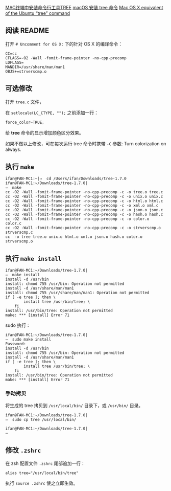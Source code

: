 [MAC终端中安装命令行工具TREE](http://coderlt.coding.me/2016/03/16/mac-osx-tree/)
[macOS 安装 tree 命令](http://www.jianshu.com/p/e038506da986)
[Mac OS X equivalent of the Ubuntu “tree” command](https://superuser.com/questions/359723/mac-os-x-equivalent-of-the-ubuntu-tree-command)

## 阅读 README

打开 `# Uncomment for OS X:` 下的针对 OS X 的编译命令：

```Shell
CC=cc
CFLAGS=-O2 -Wall -fomit-frame-pointer -no-cpp-precomp
LDFLAGS=
MANDIR=/usr/share/man/man1
OBJS+=strverscmp.o
```

## 可选修改

打开 `tree.c` 文件，

在 `setlocale(LC_CTYPE, "");` 之前添加一行：

```c
force_color=TRUE;
```

给 **tree** 命令的显示增加颜色区分效果。

如果不做以上修改，可在每次运行 tree 命令时携带 `-C` 参数: Turn colorization on always.

## 执行 `make`

```Shell
ifan@FAN-MC1:~|⇒  cd /Users/ifan/Downloads/tree-1.7.0 
ifan@FAN-MC1:~/Downloads/tree-1.7.0|
⇒  make
cc -O2 -Wall -fomit-frame-pointer -no-cpp-precomp -c -o tree.o tree.c
cc -O2 -Wall -fomit-frame-pointer -no-cpp-precomp -c -o unix.o unix.c
cc -O2 -Wall -fomit-frame-pointer -no-cpp-precomp -c -o html.o html.c
cc -O2 -Wall -fomit-frame-pointer -no-cpp-precomp -c -o xml.o xml.c
cc -O2 -Wall -fomit-frame-pointer -no-cpp-precomp -c -o json.o json.c
cc -O2 -Wall -fomit-frame-pointer -no-cpp-precomp -c -o hash.o hash.c
cc -O2 -Wall -fomit-frame-pointer -no-cpp-precomp -c -o color.o color.c
cc -O2 -Wall -fomit-frame-pointer -no-cpp-precomp -c -o strverscmp.o strverscmp.c
cc  -o tree tree.o unix.o html.o xml.o json.o hash.o color.o strverscmp.o
```

## 执行 `make install`

```Shell
ifan@FAN-MC1:~/Downloads/tree-1.7.0|
⇒  make install
install -d /usr/bin
install: chmod 755 /usr/bin: Operation not permitted
install -d /usr/share/man/man1
install: chmod 755 /usr/share/man/man1: Operation not permitted
if [ -e tree ]; then \
		install tree /usr/bin/tree; \
	fi
install: /usr/bin/tree: Operation not permitted
make: *** [install] Error 71
```

sudo 执行：

```Shell
ifan@FAN-MC1:~/Downloads/tree-1.7.0|
⇒  sudo make install
Password:
install -d /usr/bin
install: chmod 755 /usr/bin: Operation not permitted
install -d /usr/share/man/man1
if [ -e tree ]; then \
		install tree /usr/bin/tree; \
	fi
install: /usr/bin/tree: Operation not permitted
make: *** [install] Error 71
```

### 手动拷贝

将生成的 tree 拷贝到 `/usr/local/bin/` 目录下，或 `/usr/bin/` 目录。

```Shell
ifan@FAN-MC1:~/Downloads/tree-1.7.0|
⇒  sudo cp tree /usr/local/bin/

ifan@FAN-MC1:~/Downloads/tree-1.7.0|
⇒      
```

## 修改 `.zshrc`

在 zsh 配置文件 `.zshrc` 尾部追加一行：

```Shell
alias tree="/usr/local/bin/tree"
```

执行  `source .zshrc` 使之立即生效。
